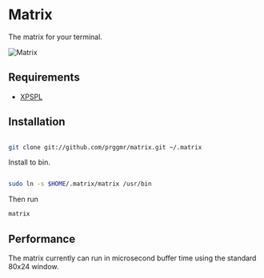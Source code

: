# Matrix

The matrix for your terminal.

![Matrix](https://github.com/prggmr/matrix/raw/master/image.png)

## Requirements

* [XPSPL](http://xpspl.prggmr.org/ "XPSPL")

## Installation

```sh

git clone git://github.com/prggmr/matrix.git ~/.matrix
```

Install to bin.

```sh

sudo ln -s $HOME/.matrix/matrix /usr/bin
```

Then run

```sh
matrix
```

## Performance

The matrix currently can run in microsecond buffer time using the standard 80x24 window.
